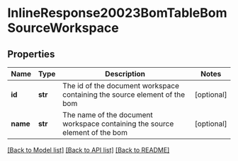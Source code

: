 # InlineResponse20023BomTableBomSourceWorkspace

## Properties
Name | Type | Description | Notes
------------ | ------------- | ------------- | -------------
**id** | **str** | The id of the document workspace containing the             source element of the bom | [optional] 
**name** | **str** | The name of the document workspace containing             the source element of the bom | [optional] 

[[Back to Model list]](../README.md#documentation-for-models) [[Back to API list]](../README.md#documentation-for-api-endpoints) [[Back to README]](../README.md)



